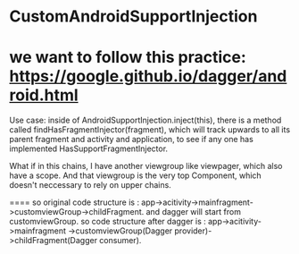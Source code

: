 # CustomAndroidSupportInjection
we want to follow this practice:
https://google.github.io/dagger/android.html
====
Use case: 
inside of AndroidSupportInjection.inject(this), there is a method called findHasFragmentInjector(fragment), which will 
track upwards to all its parent fragment and activity and application, to see if any one has implemented HasSupportFragmentInjector.

What if in this chains, I have another viewgroup like viewpager, which also have a scope. And that viewgroup is the very top 
Component, which doesn't neccessary to rely on upper chains.

====
so original code structure is : app->acitivity->mainfragment->customviewGroup->childFragment.
and dagger will start from customviewGroup. 
so code structure after dagger is : app->acitivity->mainfragment
                                   ->customviewGroup(Dagger provider)->childFragment(Dagger consumer).






